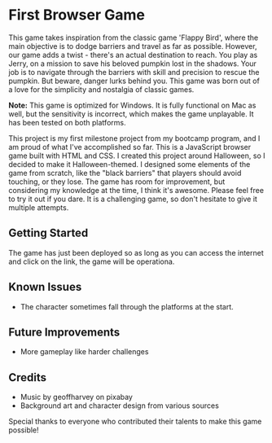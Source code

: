 # First Browser Game

This game takes inspiration from the classic game 'Flappy Bird', where the main objective is to dodge barriers and travel as far as possible. However, our game adds a twist - there's an actual destination to reach. You play as Jerry, on a mission to save his beloved pumpkin lost in the shadows. Your job is to navigate through the barriers with skill and precision to rescue the pumpkin. But beware, danger lurks behind you. This game was born out of a love for the simplicity and nostalgia of classic games.

**Note:** This game is optimized for Windows. It is fully functional on Mac as well, but the sensitivity is incorrect, which makes the game unplayable. It has been tested on both platforms.

This project is my first milestone project from my bootcamp program, and I am proud of what I've accomplished so far. This is a JavaScript browser game built with HTML and CSS. I created this project around Halloween, so I decided to make it Halloween-themed. I designed some elements of the game from scratch, like the "black barriers" that players should avoid touching, or they lose. The game has room for improvement, but considering my knowledge at the time, I think it's awesome. Please feel free to try it out if you dare. It is a challenging game, so don't hesitate to give it multiple attempts.

## Getting Started

The game has just been deployed so as long as you can access the internet and click on the link, the game will be operationa. 

## Known Issues

- The character sometimes fall through the platforms at the start.

## Future Improvements

- More gameplay like harder challenges

## Credits

- Music by geoffharvey on pixabay
- Background art and character design from various sources

Special thanks to everyone who contributed their talents to make this game possible!